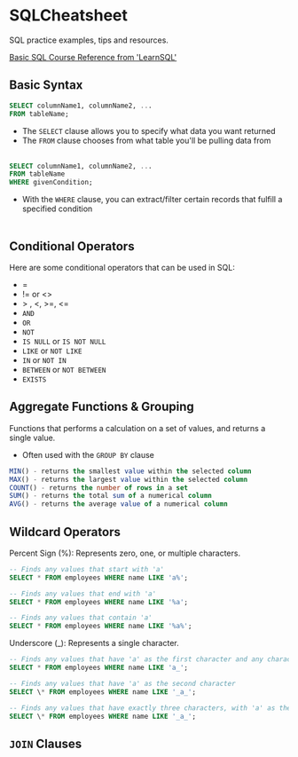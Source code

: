 # SQLCheatsheet

SQL practice examples, tips and resources.

[Basic SQL Course Reference from 'LearnSQL'](https://learnsql.com/dashboard/)

## Basic Syntax

```SQL
SELECT columnName1, columnName2, ...
FROM tableName;
```

- The `SELECT` clause allows you to specify what data you want returned
- The `FROM` clause chooses from what table you'll be pulling data from<br>
  <br>

```SQL
SELECT columnName1, columnName2, ...
FROM tableName
WHERE givenCondition;
```

- With the `WHERE` clause, you can extract/filter certain records that fulfill a specified condition<br>
  <br>

## Conditional Operators

Here are some conditional operators that can be used in SQL:

- =
- != or <>
- \> , <, >=, <=
- `AND`
- `OR`
- `NOT`
- `IS NULL` or `IS NOT NULL`
- `LIKE` or `NOT LIKE`
- `IN` or `NOT IN`
- `BETWEEN` or `NOT BETWEEN`
- `EXISTS`

## Aggregate Functions & Grouping

Functions that performs a calculation on a set of values, and returns a single value.

- Often used with the `GROUP BY` clause

```sql
MIN() - returns the smallest value within the selected column
MAX() - returns the largest value within the selected column
COUNT() - returns the number of rows in a set
SUM() - returns the total sum of a numerical column
AVG() - returns the average value of a numerical column
```

## Wildcard Operators

Percent Sign (%): Represents zero, one, or multiple characters.

```sql
-- Finds any values that start with 'a'
SELECT * FROM employees WHERE name LIKE 'a%';

-- Finds any values that end with 'a'
SELECT * FROM employees WHERE name LIKE '%a';

-- Finds any values that contain 'a'
SELECT * FROM employees WHERE name LIKE '%a%';
```

Underscore (\_): Represents a single character.

```sql
-- Finds any values that have 'a' as the first character and any character as the second
SELECT * FROM employees WHERE name LIKE 'a_';

-- Finds any values that have 'a' as the second character
SELECT \* FROM employees WHERE name LIKE '_a_';

-- Finds any values that have exactly three characters, with 'a' as the second character
SELECT \* FROM employees WHERE name LIKE '_a_';
```

## `JOIN` Clauses
